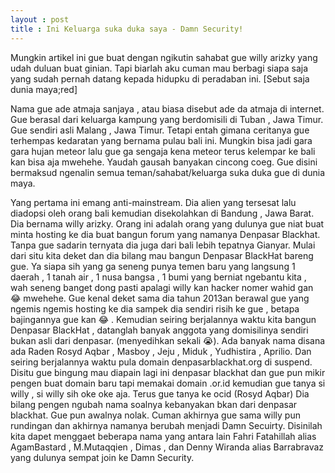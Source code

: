 ```yaml
---
layout : post
title : Ini Keluarga suka duka saya - Damn Security!
---
```


Mungkin artikel ini gue buat dengan ngikutin sahabat gue willy arizky yang udah duluan buat ginian. Tapi biarlah aku cuman mau berbagi siapa saja yang sudah pernah datang kepada hidupku di peradaban ini. [Sebut saja dunia maya;red]

Nama gue ade atmaja sanjaya , atau biasa disebut ade da atmaja di internet. Gue berasal dari keluarga kampung yang berdomisili di Tuban , Jawa Timur. Gue sendiri asli Malang , Jawa Timur. Tetapi entah gimana ceritanya gue terhempas kedaratan yang bernama pulau bali ini. Mungkin bisa jadi gara gara hujan meteor lalu gue ga sengaja kena meteor terus kelempar ke bali kan bisa aja mwehehe. Yaudah gausah banyakan cincong coeg. Gue disini bermaksud ngenalin semua teman/sahabat/keluarga suka duka gue di dunia maya. 


Yang pertama ini emang anti-mainstream. Dia alien yang tersesat lalu diadopsi oleh orang bali kemudian disekolahkan di Bandung , Jawa Barat. Dia bernama willy arizky. Orang ini adalah orang yang dulunya gue niat buat minta hosting ke dia buat bangun forum yang namanya Denpasar Blackhat. Tanpa gue sadarin ternyata dia juga dari bali lebih tepatnya Gianyar. Mulai dari situ kita deket dan dia bilang mau bangun Denpasar BlackHat bareng gue. Ya siapa sih yang ga seneng punya temen baru yang langsung 1 daerah , 1 tanah air , 1 nusa bangsa , 1 bumi yang berniat ngebantu kita , wah seneng banget dong pasti apalagi willy kan hacker nomer wahid gan :joy: mwehehe. Gue kenal deket sama dia tahun 2013an berawal gue yang ngemis ngemis hosting ke dia sampek dia sendiri risih ke gue , betapa bajingannya gue kan :joy: . Kemudian seiring berjalannya waktu kita bangun Denpasar BlackHat , datanglah banyak anggota yang domisilinya sendiri bukan asli dari denpasar. (menyedihkan sekali :sob:). Ada banyak nama disana ada Raden Rosyd Aqbar , Masboy , Jeju , Miduk , Yudhistira , Aprilio. Dan seiring berjalannya waktu pula domain denpasarblackhat.org di suspend. Disitu gue bingung mau diapain lagi ini denpasar blackhat dan gue pun mikir pengen buat domain baru tapi memakai domain .or.id kemudian gue tanya si willy , si willy sih oke oke aja. Terus gue tanya ke ocid (Rosyd Aqbar) Dia bilang pengen ngubah nama soalnya kebanyakan bkan dari denpasar blackhat. Gue pun awalnya nolak. Cuman akhirnya gue sama willy pun rundingan dan akhirnya namanya berubah menjadi Damn Secuirty. Disinilah kita dapet menggaet beberapa nama yang antara lain Fahri Fatahillah alias AgamBastard , M.Mutaqqien , Dimas , dan Denny Wiranda alias Barrabravaz yang dulunya sempat join ke Damn Security. 
